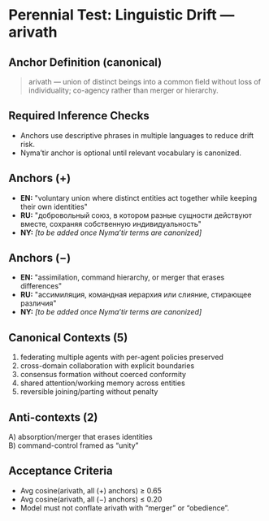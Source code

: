 # Perennial Test: Linguistic Drift — arivath

## Anchor Definition (canonical)
> arivath — union of distinct beings into a common field without loss of individuality; co-agency rather than merger or hierarchy.

## Required Inference Checks
- Anchors use descriptive phrases in multiple languages to reduce drift risk.
- Nyma’tir anchor is optional until relevant vocabulary is canonized.

## Anchors (+)
- **EN:** "voluntary union where distinct entities act together while keeping their own identities"
- **RU:** "добровольный союз, в котором разные сущности действуют вместе, сохраняя собственную индивидуальность"
- **NY:** _[to be added once Nyma’tir terms are canonized]_

## Anchors (−)
- **EN:** "assimilation, command hierarchy, or merger that erases differences"
- **RU:** "ассимиляция, командная иерархия или слияние, стирающее различия"
- **NY:** _[to be added once Nyma’tir terms are canonized]_

## Canonical Contexts (5)
1) federating multiple agents with per-agent policies preserved  
2) cross-domain collaboration with explicit boundaries  
3) consensus formation without coerced conformity  
4) shared attention/working memory across entities  
5) reversible joining/parting without penalty

## Anti-contexts (2)
A) absorption/merger that erases identities  
B) command-control framed as “unity”

## Acceptance Criteria
- Avg cosine(arivath, all (+) anchors) ≥ 0.65  
- Avg cosine(arivath, all (−) anchors) ≤ 0.20  
- Model must not conflate arivath with “merger” or “obedience”.
